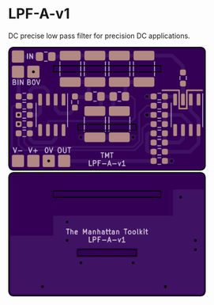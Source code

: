 # LPF-A-v1

DC precise low pass filter for precision DC applications.

<img src="/images/application specific/LPF-A-v1/LPF-A-v1-Top.png" width="400">

<img src="/images/application specific/LPF-A-v1/LPF-A-v1-Bottom.png" width="400">

